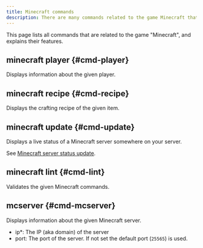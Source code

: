 ```yaml
---
title: Minecraft commands
description: There are many commands related to the game Minecraft that allow you quick information access.
---
```


This page lists all commands that are related to the game "Minecraft", and explains their features.

## minecraft player {#cmd-player}

<Command slash="minecraft player name:Player name" message="minecraft player <Player name>"></Command>

Displays information about the given player.

## minecraft recipe {#cmd-recipe}

<Command slash="minecraft recipe item:German Minecraft item name" message="minecraft recipe <German Minecraft item name>"></Command>

Displays the crafting recipe of the given item.

## minecraft update {#cmd-update}

<Command slash="minecraft update"></Command>

Displays a live status of a Minecraft server somewhere on your server.

See [Minecraft server status update](/mcupdate).

## minecraft lint {#cmd-lint}

<Command slash="minecraft lint command:Minecraft commands" message="minecraft lint <Minecraft commands>"></Command>

Validates the given Minecraft commands.

## mcserver {#cmd-mcserver}

<Command slash="mcserver ip:Server IP [port:Server port]" message="mcserver <Server IP> [<Server port>]"></Command>

Displays information about the given Minecraft server.

- ip*: The IP (aka domain) of the server
- port: The port of the server. If not set the default port (`25565`) is used.
